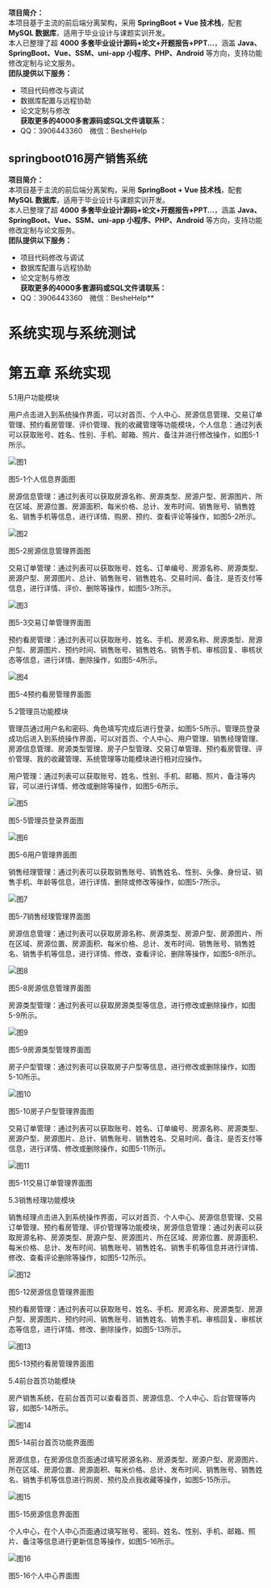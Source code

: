 **项目简介：**  
本项目基于主流的前后端分离架构，采用 **SpringBoot + Vue 技术栈**，配套 **MySQL 数据库**，适用于毕业设计与课题实训开发。  
本人已整理了超 **4000 多套毕业设计源码+论文+开题报告+PPT...**，涵盖 **Java、SpringBoot、Vue、SSM、uni-app 小程序、PHP、Android** 等方向，支持功能修改定制与论文服务。  
**团队提供以下服务：**  
- 项目代码修改与调试  
- 数据库配置与远程协助  
- 论文定制与修改  
**获取更多的4000多套源码或SQL文件请联系：**  
- QQ：3906443360 微信：BesheHelp


## springboot016房产销售系统

**项目简介：**  
本项目基于主流的前后端分离架构，采用 **SpringBoot + Vue 技术栈**，配套 **MySQL 数据库**，适用于毕业设计与课题实训开发。  
本人已整理了超 **4000 多套毕业设计源码+论文+开题报告+PPT...**，涵盖 **Java、SpringBoot、Vue、SSM、uni-app 小程序、PHP、Android** 等方向，支持功能修改定制与论文服务。  
**团队提供以下服务：**  
- 项目代码修改与调试  
- 数据库配置与远程协助  
- 论文定制与修改  
**获取更多的4000多套源码或SQL文件请联系：**  
- QQ：3906443360 微信：BesheHelp**


# 系统实现与系统测试

# 第五章 系统实现

5.1用户功能模块

用户点击进入到系统操作界面，可以对首页、个人中心、房源信息管理、交易订单管理、预约看房管理、评价管理、我的收藏管理等功能模块，个人信息：通过列表可以获取账号、姓名、性别、手机、邮箱、照片、备注并进行修改操作，如图5-1所示。

![图1](images/image_0.png)

图5-1个人信息界面图

房源信息管理：通过列表可以获取房源名称、房源类型、房源户型、房源图片、所在区域、房源位置、房源面积、每米价格、总计、发布时间、销售账号、销售姓名、销售手机等信息，进行详情、购房、预约、查看评论等操作，如图5-2所示。

![图2](images/image_1.png)

图5-2房源信息管理界面图

交易订单管理：通过列表可以获取账号、姓名、订单编号、房源名称、房源类型、房源户型、房源图片、总计、销售账号、销售姓名、交易时间、备注、是否支付等信息，进行详情、评价、删除等操作，如图5-3所示。

![图3](images/image_2.png)

图5-3交易订单管理界面图

预约看房管理：通过列表可以获取账号、姓名、手机、房源名称、房源类型、房源户型、房源图片、预约时间、销售账号、销售姓名、销售手机、审核回复、审核状态等信息，进行详情、删除操作，如图5-4所示。

![图4](images/image_3.png)

图5-4预约看房管理界面图

5.2管理员功能模块

管理员通过用户名和密码、角色填写完成后进行登录，如图5-5所示。管理员登录成功后进入到系统操作界面，可以对首页、个人中心、用户管理、销售经理管理、房源信息管理、房源类型管理、房子户型管理、交易订单管理、预约看房管理、评价管理、我的收藏管理、系统管理等功能模块进行相对应操作。

用户管理：通过列表可以获取账号、姓名、性别、手机、邮箱、照片、备注等内容，可以进行详情、修改或删除等操作，如图5-6所示。

![图5](images/image_4.png)

图5-5管理员登录界面图

![图6](images/image_5.png)

图5-6用户管理界面图

销售经理管理：通过列表可以获取销售账号、销售姓名、性别、头像、身份证、销售手机、年龄等信息，进行详情、删除或修改等操作，如图5-7所示。

![图7](images/image_6.png)

图5-7销售经理管理界面图

房源信息管理：通过列表可以获取房源名称、房源类型、房源户型、房源图片、所在区域、房源位置、房源面积、每米价格、总计、发布时间、销售账号、销售姓名、销售手机等信息，进行详情、修改、查看评论、删除等操作，如图5-8所示。

![图8](images/image_7.png)

图5-8房源信息管理界面图

房源类型管理：通过列表可以获取房源类型等信息，进行修改或删除操作，如图5-9所示。

![图9](images/image_8.png)

图5-9房源类型管理界面图

房子户型管理：通过列表可以获取房子户型等信息，进行修改或删除操作，如图5-10所示。

![图10](images/image_9.png)

图5-10房子户型管理界面图

交易订单管理：通过列表可以获取账号、姓名、订单编号、房源名称、房源类型、房源户型、房源图片、总计、销售账号、销售姓名、交易时间、备注、是否支付等信息，进行详情、修改或删除操作，如图5-11所示。

![图11](images/image_10.png)

图5-11交易订单管理界面图

5.3销售经理功能模块

销售经理点击进入到系统操作界面，可以对首页、个人中心、房源信息管理、交易订单管理、预约看房管理、评价管理等功能模块，房源信息管理：通过列表可以获取房源名称、房源类型、房源户型、房源图片、所在区域、房源位置、房源面积、每米价格、总计、发布时间、销售账号、销售姓名、销售手机等信息并进行详情、修改、查看评论删除等操作，如图5-12所示。

![图12](images/image_11.png)

图5-12房源信息管理界面图

预约看房管理：通过列表可以获取账号、姓名、手机、房源名称、房源类型、房源户型、房源图片、预约时间、销售账号、销售姓名、销售手机、审核回复、审核状态等信息，进行详情、修改、删除操作，如图5-13所示。

![图13](images/image_12.png)

图5-13预约看房管理界面图

5.4前台首页功能模块

房产销售系统，在前台首页可以查看首页、房源信息、个人中心、后台管理等内容，如图5-14所示。

![图14](images/image_13.png)

图5-14前台首页功能界面图

房源信息，在房源信息页面通过填写房源名称、房源类型、房源户型、房源图片、所在区域、房源位置、房源面积、每米价格、总计、发布时间、销售账号、销售姓名、销售手机等信息进行购房、预约及点我收藏等操作，如图5-15所示。

![图15](images/image_14.png)

图5-15房源信息界面图

个人中心，在个人中心页面通过填写账号、密码、姓名、性别、手机、邮箱、照片、备注等信息进行更新信息等操作，如图5-16所示。

![图16](images/image_15.png)

图5-16个人中心界面图

